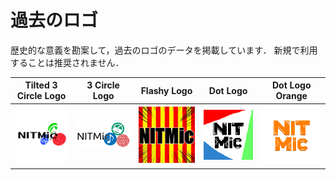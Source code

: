 # 過去のロゴ

歴史的な意義を勘案して，過去のロゴのデータを掲載しています．
新規で利用することは推奨されません．

| Tilted 3 Circle Logo | 3 Circle Logo | Flashy Logo | Dot Logo | Dot Logo Orange |
| :---: | :---: | :---: | :---: | :---: |
| <img src="tilted-3circle-logo.png" width="512"> | <img src="3circle-logo.png" width="512"> | <img src="flashy-logo.jpg" width="512"> | <img src="dot-logo.png" width="512"> | <img src="dot-logo_orange.png" width="512"> |
